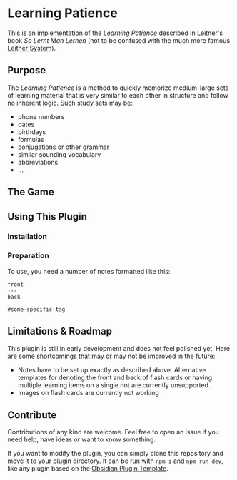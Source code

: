 # Learning Patience

This is an implementation of the *Learning Patience* described in Leitner's book *So Lernt Man Lernen* (not to be confused with the much more famous [Leitner System](https://en.wikipedia.org/wiki/Leitner_system)).

## Purpose

The *Learning Patience* is a method to quickly memorize medium-large sets of learning material that is very similar to each other in structure and follow no inherent logic. Such study sets may be:

* phone numbers
* dates
* birthdays
* formulas
* conjugations or other grammar
* similar sounding vocabulary
* abbreviations
* ...

## The Game

## Using This Plugin

### Installation

### Preparation

To use, you need a number of notes formatted like this:

```
front
---
back

#some-specific-tag

```

## Limitations & Roadmap

This plugin is still in early development and does not feel polished yet. Here are some shortcomings that may or may not be improved in the future:

* Notes have to be set up exactly as described above. Alternative templates for denoting the front and back of flash cards or having multiple learning items on a single not are currently unsupported.
* Images on flash cards are currently not working

## Contribute

Contributions of any kind are welcome. Feel free to open an issue if you need help, have ideas or want to know something. 

If you want to modify the plugin, you can simply clone this repository and move it to your plugin directory. It can be run with `npm i` and `npm run dev`, like any plugin based on the [Obsidian Plugin Template](https://github.com/obsidianmd/obsidian-sample-plugin).
